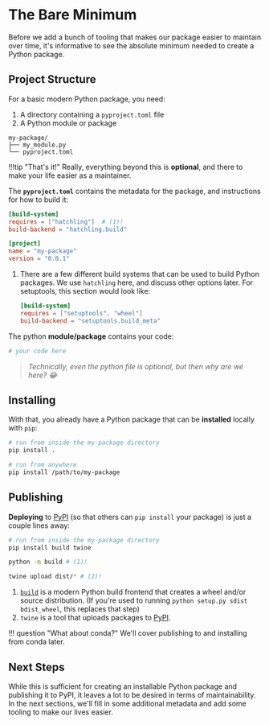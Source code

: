 
# The Bare Minimum

Before we add a bunch of tooling that makes our package easier to maintain over
time, it's informative to see the absolute minimum needed to create a Python
package.

## Project Structure

For a basic modern Python package, you need:

1. A directory containing a `pyproject.toml` file
1. A Python module or package

```text title="File Structure"
my-package/
├── my_module.py
└── pyproject.toml
```

!!!tip  "That's it!"
    Really, everything beyond this is **optional**, and there to make your life
    easier as a maintainer.

The **`pyproject.toml`** contains the metadata for the package, and instructions
for how to build it:

```toml title="pyproject.toml"
[build-system]
requires = ["hatchling"]  # (1)!
build-backend = "hatchling.build"

[project]
name = "my-package"
version = "0.0.1"
```

1. There are a few different build systems that can be used to build Python
   packages. We use `hatchling` here, and discuss other options later.  For
   setuptools, this section would look like:

    ```toml
    [build-system]
    requires = ["setuptools", "wheel"]
    build-backend = "setuptools.build_meta"
    ```

The python **module/package** contains your code:

```python title="my_module.py"
# your code here
```

> *Technically, even the python file is optional, but then why are we here? :joy:*

## Installing

With that, you already have a Python package that can be **installed** locally with
`pip`:

```bash
# run from inside the my-package directory
pip install .

# run from anywhere
pip install /path/to/my-package
```

## Publishing

**Deploying** to [PyPI](https://pypi.org) (so that others can `pip install` your
package) is just a couple lines away:

```bash
# run from inside the my-package directory
pip install build twine

python -m build # (1)!

twine upload dist/* # (2)!
```

1. [`build`](https://pypa-build.readthedocs.io) is a modern Python build
   frontend that creates a wheel and/or source distribution. (If you're used to
   running `python setup.py sdist bdist_wheel`, this replaces that step)
2. `twine` is a tool that uploads packages to [PyPI](https://pypi.org).

!!! question "What about conda?"
    We'll cover publishing to and installing from conda later.

## Next Steps

While this is sufficient for creating an installable Python package and publishing
it to PyPI, it leaves a lot to be desired in terms of maintainability. In the
next sections, we'll fill in some additional metadata and add some tooling to
make our lives easier.
